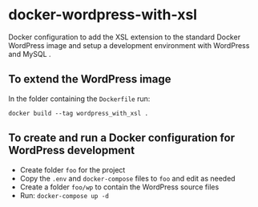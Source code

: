 # docker-wordpress-with-xsl
Docker configuration to add the XSL extension to the standard Docker WordPress image 
and setup a development environment with WordPress and MySQL
.
## To extend the WordPress image
In the folder containing the `Dockerfile` run:
```
docker build --tag wordpress_with_xsl .
```

## To create and run a Docker configuration for WordPress development

- Create folder `foo` for the project
- Copy the `.env` and `docker-compose` files to `foo` and edit as needed
- Create a folder `foo/wp` to contain the WordPress source files
- Run: `docker-compose up -d`


